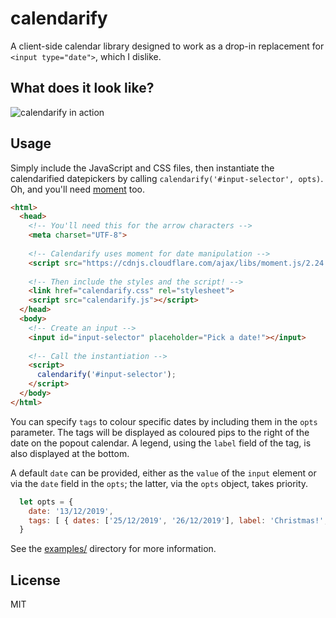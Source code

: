# calendarify

A client-side calendar library designed to work as a drop-in replacement for `<input type="date">`, which I dislike.

## What does it look like?

![calendarify in action](https://i.imgur.com/nn28Cz0.png)

## Usage

Simply include the JavaScript and CSS files, then instantiate the calendarified datepickers by calling `calendarify('#input-selector', opts)`. Oh, and you'll need [moment](https://momentjs.com/) too.

```html
<html>
  <head>
    <!-- You'll need this for the arrow characters -->
    <meta charset="UTF-8">
    
    <!-- Calendarify uses moment for date manipulation -->
    <script src="https://cdnjs.cloudflare.com/ajax/libs/moment.js/2.24.0/moment.min.js"></script>
    
    <!-- Then include the styles and the script! -->
    <link href="calendarify.css" rel="stylesheet">
    <script src="calendarify.js"></script>
  </head>
  <body>
    <!-- Create an input -->
    <input id="input-selector" placeholder="Pick a date!"></input>
    
    <!-- Call the instantiation -->
    <script>
      calendarify('#input-selector');
    </script>
  </body>
</html>
```

You can specify `tags` to colour specific dates by including them in the `opts` parameter. The tags will be displayed as coloured pips to the right of the date on the popout calendar. A legend, using the `label` field of the tag, is also displayed at the bottom.

A default `date` can be provided, either as the `value` of the `input` element or via the `date` field in the `opts`; the latter, via the `opts` object, takes priority.

```js
  let opts = {
    date: '13/12/2019',
    tags: [ { dates: ['25/12/2019', '26/12/2019'], label: 'Christmas!', color: 'red' } ]
  }
```

See the [examples/](examples) directory for more information.

## License

MIT
